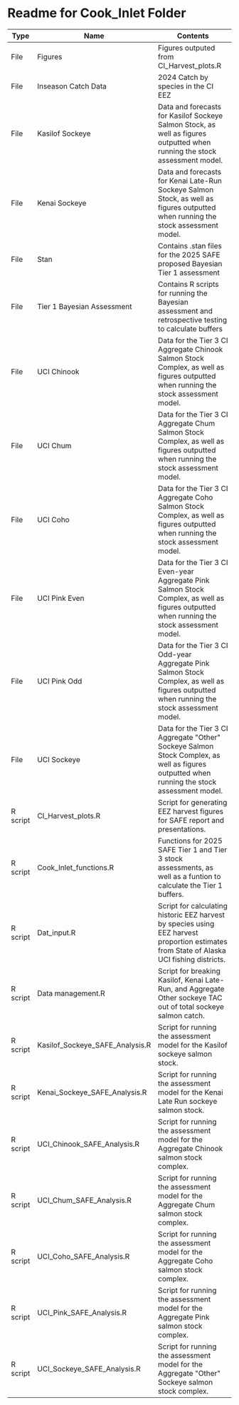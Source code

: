 # Readme for Cook_Inlet Folder
|Type     |Name|Contents|
|---------|----|--------|
|File|Figures| Figures outputed from CI_Harvest_plots.R|
|File|Inseason Catch Data| 2024 Catch by species in the CI EEZ|
|File|Kasilof Sockeye| Data and forecasts for Kasilof Sockeye Salmon Stock, as well as figures outputted when running the stock assessment model.|
|File|Kenai Sockeye| Data and forecasts for Kenai Late-Run Sockeye Salmon Stock, as well as figures outputted when running the stock assessment model.|
|File|Stan| Contains .stan files for the 2025 SAFE proposed Bayesian Tier 1 assessment|
|File|Tier 1 Bayesian Assessment| Contains R scripts for running the Bayesian assessment and retrospective testing to calculate buffers|
|File|UCI Chinook| Data for the Tier 3 CI Aggregate Chinook Salmon Stock Complex, as well as figures outputted when running the stock assessment model.|
|File|UCI Chum| Data for the Tier 3 CI Aggregate Chum Salmon Stock Complex, as well as figures outputted when running the stock assessment model.|
|File|UCI Coho| Data for the Tier 3 CI Aggregate Coho Salmon Stock Complex, as well as figures outputted when running the stock assessment model.|
|File|UCI Pink Even| Data for the Tier 3 CI Even-year Aggregate Pink Salmon Stock Complex, as well as figures outputted when running the stock assessment model.|
|File|UCI Pink Odd| Data for the Tier 3 CI Odd-year Aggregate Pink Salmon Stock Complex, as well as figures outputted when running the stock assessment model.|
|File|UCI Sockeye| Data for the Tier 3 CI Aggregate "Other" Sockeye Salmon Stock Complex, as well as figures outputted when running the stock assessment model.|
|R script|CI_Harvest_plots.R|Script for generating EEZ harvest figures for SAFE report and presentations.|
|R script|Cook_Inlet_functions.R| Functions for 2025 SAFE Tier 1 and Tier 3 stock assessments, as well as a funtion to calculate the Tier 1 buffers.|
|R script|Dat_input.R| Script for calculating historic EEZ harvest by species using EEZ harvest proportion estimates from State of Alaska UCI fishing districts.|
|R script|Data management.R| Script for breaking Kasilof, Kenai Late-Run, and Aggregate Other sockeye TAC out of total sockeye salmon catch.|
|R script|Kasilof_Sockeye_SAFE_Analysis.R| Script for running the assessment model for the Kasilof sockeye salmon stock.|
|R script|Kenai_Sockeye_SAFE_Analysis.R| Script for running the assessment model for the Kenai Late Run sockeye salmon stock.|
|R script|UCI_Chinook_SAFE_Analysis.R| Script for running the assessment model for the Aggregate Chinook salmon stock complex.|
|R script|UCI_Chum_SAFE_Analysis.R| Script for running the assessment model for the Aggregate Chum salmon stock complex.|
|R script|UCI_Coho_SAFE_Analysis.R| Script for running the assessment model for the Aggregate Coho salmon stock complex.|
|R script|UCI_Pink_SAFE_Analysis.R| Script for running the assessment model for the Aggregate Pink salmon stock complex.|
|R script|UCI_Sockeye_SAFE_Analysis.R| Script for running the assessment model for the Aggregate "Other" Sockeye salmon stock complex.|
